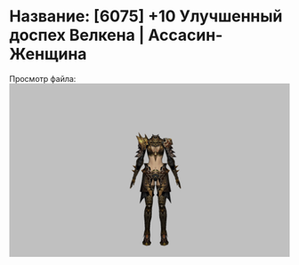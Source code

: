 # Название: [6075] +10 Улучшенный доспех Велкена | Ассасин-Женщина

Просмотр файла:
![p070021.png](p070021.png)